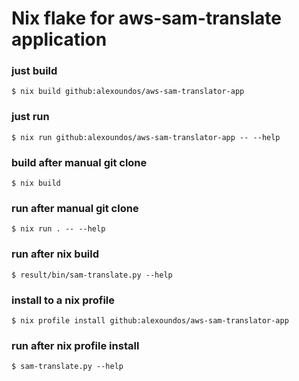 # Nix flake for aws-sam-translate application

### just build

```console
$ nix build github:alexoundos/aws-sam-translator-app
```

### just run

```console
$ nix run github:alexoundos/aws-sam-translator-app -- --help
```

### build after manual git clone

```console
$ nix build
```

### run after manual git clone

```console
$ nix run . -- --help
```

### run after nix build

```console
$ result/bin/sam-translate.py --help
```

### install to a nix profile

```console
$ nix profile install github:alexoundos/aws-sam-translator-app
```

### run after nix profile install

```console
$ sam-translate.py --help
```
